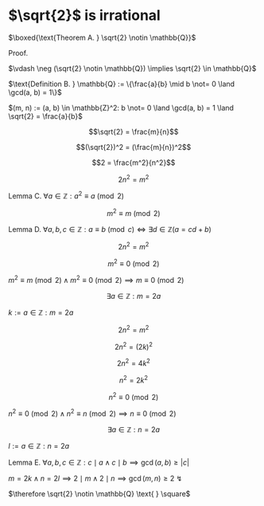 # $\sqrt{2}$ is irrational

$\boxed{\text{Theorem A. } \sqrt{2} \notin \mathbb{Q}}$

$\text{Proof. }$

$\vdash \neg (\sqrt{2} \notin \mathbb{Q}) \implies \sqrt{2} \in \mathbb{Q}$

$\text{Definition B. } \mathbb{Q} := \{\frac{a}{b} \mid b \not= 0 \land \gcd(a, b) = 1\}$

$(m, n) := (a, b) \in \mathbb{Z}^2: b \not= 0 \land \gcd(a, b) = 1 \land \sqrt{2} = \frac{a}{b}$

$$\sqrt{2} = \frac{m}{n}$$

$$(\sqrt{2})^2 = (\frac{m}{n})^2$$

$$2 = \frac{m^2}{n^2}$$

$$2n^2 = m^2$$

$\text{Lemma C. } \forall a \in \mathbb{Z}: a^2 \equiv a \pmod 2$

$$m^2 \equiv m \pmod 2$$

$\text{Lemma D. } \forall a, b, c \in \mathbb{Z}: a \equiv b \pmod c \iff \exists d \in \mathbb{Z}(a = cd + b)$

$$2n^2 = m^2$$

$$m^2 \equiv 0 \pmod 2$$

$m^2 \equiv m \pmod 2 \land m^2 \equiv 0 \pmod 2 \implies m \equiv 0 \pmod 2$

$$\exists a \in \mathbb{Z}: m = 2a$$

$k := a \in \mathbb{Z}: m = 2a$

$$2n^2 = m^2$$

$$2n^2 = (2k)^2$$

$$2n^2 = 4k^2$$

$$n^2 = 2k^2$$

$$n^2 \equiv 0 \pmod 2$$

$n^2 \equiv 0 \pmod 2 \land n^2 \equiv n \pmod 2 \implies n \equiv 0 \pmod 2$

$$\exists a \in \mathbb{Z}: n = 2a$$

$l := a \in \mathbb{Z}: n = 2a$

$\text{Lemma E. } \forall a, b, c \in \mathbb{Z}: c \mid a \land c \mid b \implies \gcd(a, b) \ge |c|$

$m = 2k \land n = 2l \implies 2 \mid m \land 2 \mid n \implies \gcd(m, n) \ge 2 \text{ ↯}$

$\therefore \sqrt{2} \notin \mathbb{Q} \text{ } \square$

